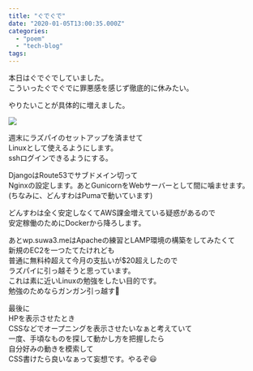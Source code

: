```yaml
---
title: "ぐでぐで"
date: "2020-01-05T13:00:35.000Z"
categories: 
  - "poem"
  - "tech-blog"
tags: 
---
```


本日はぐでぐでしていました。  
こういったぐでぐでに罪悪感を感じず徹底的に休みたい。

やりたいことが具体的に増えました。

![](/images/スクリーンショット-2020-01-05-23.29.03.png)

週末にラズパイのセットアップを済ませて  
Linuxとして使えるようにします。  
sshログインできるようにする。

DjangoはRoute53でサブドメイン切って  
Nginxの設定します。あとGunicornをWebサーバーとして間に噛ませます。  
(ちなみに、どんすわはPumaで動いています)

どんすわは全く安定しなくてAWS課金増えている疑惑があるので  
安定稼働のためにDockerから降ろします。

あとwp.suwa3.meはApacheの練習とLAMP環境の構築をしてみたくて  
新規のEC2を一つたてたけれども  
普通に無料枠超えて今月の支払いが$20超えしたので  
ラズパイに引っ越そうと思っています。  
これは素に近いLinuxの勉強をしたい目的です。  
勉強のためならガンガン引っ越す🙋

最後に  
HPを表示させたとき  
CSSなどでオープニングを表示させたいなぁと考えていて  
一度、手頃なものを探して動かし方を把握したら  
自分好みの動きを模索して  
CSS書けたら良いなぁって妄想です。やるぞ😃
